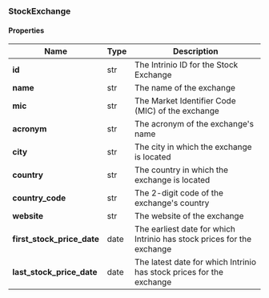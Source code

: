 

[//]: # (CLASS:StockExchange)

[//]: # (KIND:object)

### StockExchange

#### Properties

[//]: # (START_DEFINITION)

Name | Type | Description
------------ | ------------- | -------------
**id** | str | The Intrinio ID for the Stock Exchange &nbsp;
**name** | str | The name of the exchange &nbsp;
**mic** | str | The Market Identifier Code (MIC) of the exchange &nbsp;
**acronym** | str | The acronym of the exchange&#39;s name &nbsp;
**city** | str | The city in which the exchange is located &nbsp;
**country** | str | The country in which the exchange is located &nbsp;
**country_code** | str | The 2-digit code of the exchange&#39;s country &nbsp;
**website** | str | The website of the exchange &nbsp;
**first_stock_price_date** | date | The earliest date for which Intrinio has stock prices for the exchange &nbsp;
**last_stock_price_date** | date | The latest date for which Intrinio has stock prices for the exchange &nbsp;

[//]: # (END_DEFINITION)



